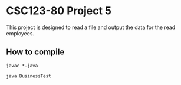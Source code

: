 # CSC123-80 Project 5 

This project is designed to read a file and output the data for the read employees.

## How to compile

`javac *.java`

`java BusinessTest`